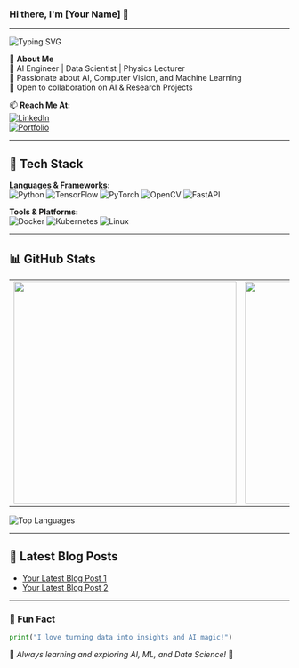 ### Hi there, I'm [Your Name] 👋

---

<img src="https://readme-typing-svg.demolab.com?font=Fira+Code&weight=500&size=22&pause=1000&color=3498DB&width=500&lines=AI+Engineer+%7C+Data+Scientist+%7C+Physics+Lecturer;Passionate+about+ML%2C+CV%2C+and+Deep+Learning" alt="Typing SVG">

🌟 **About Me**  
🔹 AI Engineer | Data Scientist | Physics Lecturer  
🔹 Passionate about AI, Computer Vision, and Machine Learning  
🔹 Open to collaboration on AI & Research Projects  

📫 **Reach Me At:**  
[![LinkedIn](https://img.shields.io/badge/LinkedIn-%230A66C2?style=for-the-badge&logo=linkedin&logoColor=white)](https://linkedin.com/in/yourprofile)  
[![Portfolio](https://img.shields.io/badge/Portfolio-%23FF5733?style=for-the-badge&logo=firefox&logoColor=white)](https://yourportfolio.com)  

---

## 🚀 Tech Stack

**Languages & Frameworks:**  
![Python](https://img.shields.io/badge/Python-%2314354C?style=for-the-badge&logo=python&logoColor=white)
![TensorFlow](https://img.shields.io/badge/TensorFlow-%23FF6F00?style=for-the-badge&logo=tensorflow&logoColor=white)
![PyTorch](https://img.shields.io/badge/PyTorch-%23EE4C2C?style=for-the-badge&logo=pytorch&logoColor=white)
![OpenCV](https://img.shields.io/badge/OpenCV-%235C3EE8?style=for-the-badge&logo=opencv&logoColor=white)
![FastAPI](https://img.shields.io/badge/FastAPI-%2300C7B7?style=for-the-badge&logo=fastapi&logoColor=white)

**Tools & Platforms:**  
![Docker](https://img.shields.io/badge/Docker-%232496ED?style=for-the-badge&logo=docker&logoColor=white)
![Kubernetes](https://img.shields.io/badge/Kubernetes-%23326CE5?style=for-the-badge&logo=kubernetes&logoColor=white)
![Linux](https://img.shields.io/badge/Linux-%23FCC624?style=for-the-badge&logo=linux&logoColor=black)

---

## 📊 GitHub Stats

<table>
<tr>
<td>
<img src="https://github-readme-stats.vercel.app/api?username=yourusername&show_icons=true&theme=radical&hide_border=true" width="400"/>
</td>
<td>
<img src="https://github-readme-streak-stats.herokuapp.com/?user=yourusername&theme=radical&hide_border=true" width="400"/>
</td>
</tr>
</table>

![Top Languages](https://github-readme-stats.vercel.app/api/top-langs/?username=yourusername&layout=compact&theme=radical&hide_border=true)

---

## 📰 Latest Blog Posts
<!-- BLOG-POST-LIST:START -->
- [Your Latest Blog Post 1](https://yourblog.com/post1)
- [Your Latest Blog Post 2](https://yourblog.com/post2)
<!-- BLOG-POST-LIST:END -->

---

### 🎯 Fun Fact
```python
print("I love turning data into insights and AI magic!")
```

🌱 _Always learning and exploring AI, ML, and Data Science!_ 🚀
